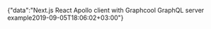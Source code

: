{"data":"Next.js React Apollo client with Graphcool GraphQL server example2019-09-05T18:06:02+03:00"}
